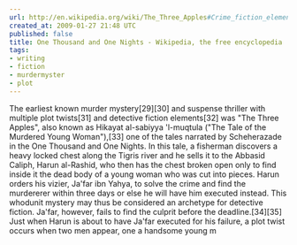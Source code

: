 ```yaml
---
url: http://en.wikipedia.org/wiki/The_Three_Apples#Crime_fiction_elements
created_at: 2009-01-27 21:48 UTC
published: false
title: One Thousand and One Nights - Wikipedia, the free encyclopedia
tags:
- writing
- fiction
- murdermyster
- plot
---
```


The earliest known murder mystery[29][30] and suspense thriller with multiple plot twists[31] and detective fiction elements[32] was "The Three Apples", also known as Hikayat al-sabiyya 'l-muqtula ("The Tale of the Murdered Young Woman"),[33] one of the tales narrated by Scheherazade in the One Thousand and One Nights. In this tale, a fisherman discovers a heavy locked chest along the Tigris river and he sells it to the Abbasid Caliph, Harun al-Rashid, who then has the chest broken open only to find inside it the dead body of a young woman who was cut into pieces. Harun orders his vizier, Ja'far ibn Yahya, to solve the crime and find the murdererer within three days or else he will have him executed instead. This whodunit mystery may thus be considered an archetype for detective fiction. Ja'far, however, fails to find the culprit before the deadline.[34][35] Just when Harun is about to have Ja'far executed for his failure, a plot twist occurs when two men appear, one a handsome young m
